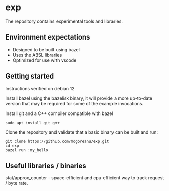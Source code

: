 # exp

The repository contains experimental tools and libraries.

## Environment expectations
* Designed to be built using bazel
* Uses the ABSL libraries
* Optimized for use with vscode

## Getting started

Instructions verified on debian 12

Install bazel using the bazelisk binary, it will provide a more up-to-date 
version that may be required for some of the example invocations.

Install git and a C++ compiler compatible with bazel
```
sudo apt install git g++
```

Clone the repository and validate that a basic binary can be built and run:
```
git clone https://github.com/mogoreanu/exp.git
cd exp
bazel run :my_hello
```

## Useful libraries / binaries

stat/approx_counter - space-efficient and cpu-efficient way to track request / 
byte rate. 